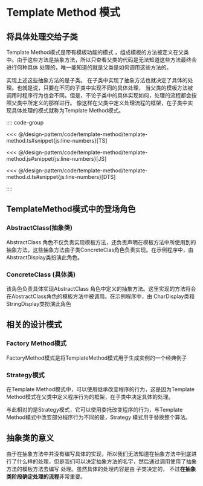 # Template Method 模式

## 将具体处理交给子类

Template Method模式是带有模板功能的模式 ，组成模板的方法被定义在父类中。由于这些方法是抽象方法，所以只查看父类的代码是无法知道这些方法最终会进行何种具体 处理的，唯一能知道的就是父类是如何调用这些方法的。


实现上述这些抽象方法的是子类。 在子类中实现了抽象方法也就决定了具体的处理。也就是说，只要在不同的子类中实现不同的具体处理， 当父类的模板方法被调用时程序行为也会不同。但是，不论子类中的具体实现如何，处理的流程都会按照父类中所定义的那样进行。 像这样在父类中定义处理流程的框架，在子类中实现具体处理的模式就称为Template Method模式。

:::: code-group

<<< @/design-pattern/code/template-method/template-method.ts#snippet{js:line-numbers}[TS]

<<< @/design-pattern/code/template-method/template-method.js#snippet{js:line-numbers}[JS]

<<< @/design-pattern/code/template-method/template-method.d.ts#snippet{js:line-numbers}[DTS]

::::

## TemplateMethod模式中的登场角色

### AbstractClass(抽象类)

AbstractClass 角色不仅负责实现模板方法，还负责声明在模板方法中所使用到的抽象方法。这些抽象方法由子类ConcreteClas角色负责实现。在示例程序中，由AbstractDisplay类扮演此角色。

### ConcreteClass (具体类)

该角色负责具体实现AbstractClass 角色中定义的抽象方法。这里实现的方法将会在AbstractClass角色的模板方法中被调用。在示例程序中，由 CharDisplay类和StringDisplay类扮演此角色

## 相关的设计模式

### Factory Method模式

FactoryMethod模式是将TemplateMethod模式用于生成实例的一个经典例子

### Strategy模式

在Template Method模式中，可以使用继承改变程序的行为，这是因为Template Method模式在父类中定义程序行为的框架，在子类中决定具体的处理。

与此相对的是Strategy模式，它可以使用委托改变程序的行为，与Template Method模式中改变部分程序行为不同的是，Strategy 模式用于替换整个算法。

## 抽象类的意义

由于在抽象方法中并没有编写具体的实现，所以我们无法知道在抽象方法中到底进行了什么样的处理，但是我们可以决定抽象方法的名宇，然后通过调用使用了抽象方法的模板方法去编写 处理。虽然具体的处理内容是由 子类决定的， 不过**在抽象类阶段确定处理的流程**非常重要。
